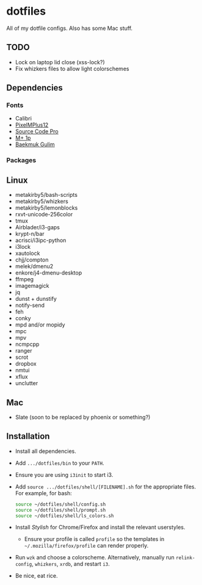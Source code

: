 dotfiles
========

All of my dotfile configs.
Also has some Mac stuff.

## TODO

- Lock on laptop lid close (xss-lock?)
- Fix whizkers files to allow light colorschemes

## Dependencies

### Fonts

- Calibri
- [PixelMPlus12](https://osdn.jp/projects/mix-mplus-ipa/releases/58930)
- [Source Code Pro](https://github.com/adobe-fonts/source-code-pro)
- [M+ 1p](http://mplus-fonts.osdn.jp/mplus-outline-fonts/download/)
- [Baekmuk Gulim](http://www.freekoreanfont.com/baekmuk-gulim-download/)

### Packages

## Linux

- metakirby5/bash-scripts
- metakirby5/whizkers
- metakirby5/lemonblocks
- rxvt-unicode-256color
- tmux
- Airblader/i3-gaps
- krypt-n/bar
- acrisci/i3ipc-python
- i3lock
- xautolock
- chjj/compton
- melek/dmenu2
- enkore/j4-dmenu-desktop
- ffmpeg
- imagemagick
- jq
- dunst + dunstify
- notify-send
- feh
- conky
- mpd and/or mopidy
- mpc
- mpv
- ncmpcpp
- ranger
- scrot
- dropbox
- nmtui
- xflux
- unclutter

## Mac

- Slate (soon to be replaced by phoenix or something?)

## Installation

- Install all dependencies.
- Add `.../dotfiles/bin` to your `PATH`.
- Ensure you are using `i3init` to start i3.
- Add `source .../dotfiles/shell/[FILENAME].sh` for the appropriate files.
  For example, for bash:

  ```bash
  source ~/dotfiles/shell/config.sh
  source ~/dotfiles/shell/prompt.sh
  source ~/dotfiles/shell/ls_colors.sh
  ```

- Install *Stylish* for Chrome/Firefox and install the relevant userstyles.
  - Ensure your profile is called `profile` so the templates in
  `~/.mozilla/firefox/profile` can render properly.
- Run `wzk` and choose a colorscheme.
  Alternatively, manually run `relink-config`, `whizkers`, `xrdb`,
  and restart `i3`.
- Be nice, eat rice.


